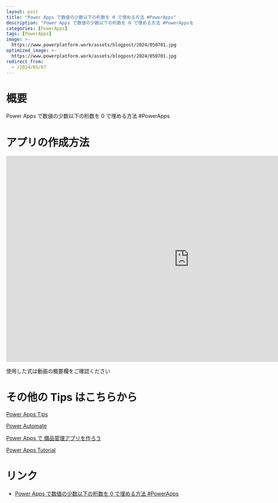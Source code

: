 ```yaml
---
layout: post
title: "Power Apps で数値の少数以下の桁数を 0 で埋める方法 #PowerApps"
description: "Power Apps で数値の少数以下の桁数を 0 で埋める方法 #PowerAppsを動画で分かりやすく解説"
categories: [PowerApps]
tags: [PowerApps]
image: >-
  https://www.powerplatform.work/assets/blogpost/2024/050701.jpg
optimized_image: >-
  https://www.powerplatform.work/assets/blogpost/2024/050701.jpg
redirect_from:
  - /2024/05/07
---
```



#  概要

Power Apps で数値の少数以下の桁数を 0 で埋める方法 #PowerApps


# アプリの作成方法

<iframe width="983" height="553" src="https://www.youtube.com/embed/6pOuiPPRLDs" title="YouTube video player" frameborder="0" allow="accelerometer; autoplay; clipboard-write; encrypted-media; gyroscope; picture-in-picture" allowfullscreen></iframe>


使用した式は動画の概要欄をご確認ください


# その他の Tips はこちらから

[Power Apps Tips](https://www.youtube.com/watch?v=VrAQf3JQ7yM&list=PLVhFi1fb3DqakSLVMn22DDcySXh9jtzi- )


[Power Automate](https://www.youtube.com/watch?v=-YnJYT0ASEM&list=PLVhFi1fb3Dqbzic6GieqnLFgD3aTj-eHA)


[Power Apps で 備品管理アプリを作ろう](https://www.youtube.com/playlist?list=PLVhFi1fb3DqZM3HKb8Hea6XEL96990Fyn)


[Power Apps Tutorial](https://www.youtube.com/playlist?list=PLVhFi1fb3DqalxpL974VvAJvV4iWoSbe_)


# リンク


- [Power Apps で数値の少数以下の桁数を 0 で埋める方法 #PowerApps](https://www.youtube.com/watch?v=6pOuiPPRLDs)

